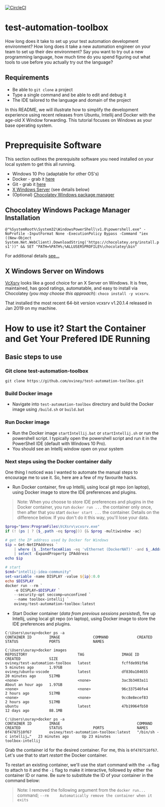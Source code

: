 [![CircleCI](https://circleci.com/gh/oviney/test-automation-toolbox.svg?style=svg)](https://circleci.com/gh/oviney/test-automation-toolbox)

# test-automation-toolbox
How long does it take to set up your test automation development environment? How long does it take a new automation engineer on your team to set up their dev environment? Say you want to try out a new programming language, how much time do you spend figuring out what tools to use before you actually try out the language?

## Requirements
- Be able to `git clone` a project
- Type a single command and be able to edit and debug it
- The IDE tailored to the language and domain of the project

In this README, we will illustrate how to simplify the development experience using recent releases from Ubuntu, Intellij and Docker with the age-old X Window forwarding.  This tutorial focuses on Windows as your base operating system.

# Preprequisite Software
This section outlines the prerequisite software you need installed on your local system to get this all running.
- Windows 10 Pro (adaptable for other OS's)
- Docker - grab it [here](https://hub.docker.com/editions/community/docker-ce-desktop-windows)
- Git - grab it [here](https://git-scm.com/download/win)
- [X Windows Server](https://sourceforge.net/projects/vcxsrv/) (see details below)
- (Optional) [Chocolatey Windows package manager](https://chocolatey.org/)

## Chocolatey Windows Package Manager Installation
`@"%SystemRoot%\System32\WindowsPowerShell\v1.0\powershell.exe" -NoProfile -InputFormat None -ExecutionPolicy Bypass -Command "iex ((New-Object System.Net.WebClient).DownloadString('https://chocolatey.org/install.ps1'))" && SET "PATH=%PATH%;%ALLUSERSPROFILE%\chocolatey\bin"`

For additional details [see...](https://chocolatey.org/install)

## X Windows Server on Windows
[VcXsrv](https://sourceforge.net/projects/vcxsrv/) looks like a good choice for an X Server on Windows. It is free, maintained, has good ratings, automatable, and easy to install via Chocolatey (*you may choose this approach*): `choco install -y vcxsrv`. 

That installed the most recent 64-bit version vcxsrv v1.20.1.4  released in Jan 2019 on my machine.

# How to use it?  Start the Container and Get Your Prefered IDE Running
## Basic steps to use

### Git clone test-automation-toolbox 
`git clone https://github.com/oviney/test-automation-toolbox.git`

### Build Docker image
- Navigate into `test-automation-toolbox` directory and build the Docker image using `/build.sh` or `build.bat`

### Run Docker image
- Run the Docker image  `startIntellij.bat` or `startIntellij.sh` or run the powershell script.  I typically open the powershell script and run it in the PowerShell IDE (default with Windows 10 Pro).  
- You should see an Intellij window open on your system

### Next steps using the Docker container daily
One thing I noticed was I wanted to automate the manual steps to encourage me to use it.  So, here are a few of my favourite hacks.

- Run Docker container, fire up Intellij, using local git repo (on laptop), using Docker image to store the IDE preferences and plugins.  
> Note:  When you choose to store IDE preferences and plugins in the Docker container, you run `docker run ...` the container only once, then after that you start `docker start ...` the container.  Details on the difference below.  If you don't do it this way, you'll lose your data.

```PowerShell # start VcXsrv if it is not started yet
$prog="$env:ProgramFiles\VcXsrv\vcxsrv.exe"
if (! (ps | ? {$_.path -eq $prog})) {& $prog -multiwindow -ac}

# get the IP address used by Docker for Windows
$ip = Get-NetIPAddress `
    | where {$_.InterfaceAlias -eq 'vEthernet (DockerNAT)' -and $_.AddressFamily -eq 'IPv4'} `
    | select -ExpandProperty IPAddress
echo $ip

# start 
$cmd="intellij-idea-community"
set-variable -name DISPLAY -value ${ip}:0.0
echo $DISPLAY
docker run --rm `
    -e DISPLAY=$DISPLAY `
    --security-opt seccomp=unconfined `
    --name toolbox-intellij `
    oviney/test-automation-toolbox:latest 
```
    
 - Start Docker container (*data from previous sessions persisted*), fire up Intellij, using local git repo (on laptop), using Docker image to store the IDE preferences and plugins.
 
 ```Batch
 C:\Users\ouray>docker ps -a
CONTAINER ID        IMAGE               COMMAND             CREATED             STATUS              PORTS               NAMES

C:\Users\ouray>docker images
REPOSITORY                       TAG                 IMAGE ID            CREATED             SIZE
oviney/test-automation-toolbox   latest              fcffde991fb6        5 minutes ago       1.97GB
oviney/ubuntu-vscode             latest              df830a104655        20 minutes ago      517MB
<none>                           <none>              3ac3b3403a11        About an hour ago   1.97GB
<none>                           <none>              96c337546fe4        2 hours ago         517MB
<none>                           <none>              9cc8e8ecef83        2 hours ago         517MB
ubuntu                           latest              47b19964fb50        12 days ago         88.1MB

C:\Users\ouray>docker ps -a
CONTAINER ID        IMAGE                                   COMMAND                  CREATED             STATUS              PORTS               NAMES
0f4787510f67        oviney/test-automation-toolbox:latest   "/bin/sh -c intellij…"   23 minutes ago      Up 23 minutes                           toolbox-intellij
 ```
 
 Grab the container id for the desired container.  For me, this is `0f4787510f67`.  Let's use that to start *restart* the Docker container.
 
To restart an existing container, we'll use the start command with the `-a` flag to attach to it and the `-i` flag to make it interactive, followed by either the container ID or name. Be sure to substitute the ID of your container in the command below:

> Note:  I removed the following argument from the `docker run...` command; ```--rm		Automatically remove the container when it exits```

 ```Batch
 
 ```
